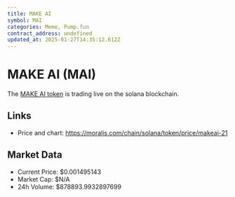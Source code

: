 ```yaml
---
title: MAKE AI
symbol: MAI
categories: Meme, Pump.fun
contract_address: undefined
updated_at: 2025-01-27T14:35:12.612Z
---
```


# MAKE AI (MAI)
The [MAKE AI token](https://moralis.com/chain/solana/token/price/makeai-21) is trading live on the solana blockchain.

## Links
- Price and chart: https://moralis.com/chain/solana/token/price/makeai-21

## Market Data
- Current Price: $0.001495143
- Market Cap: $N/A
- 24h Volume: $878893.9932897699
